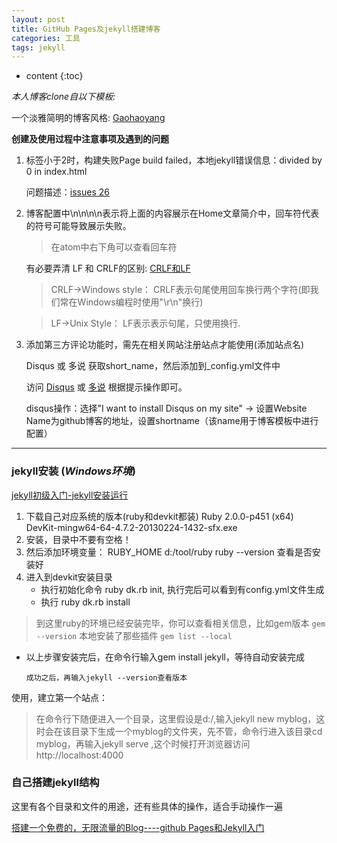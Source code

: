 ```yaml
---
layout: post
title: GitHub Pages及jekyll搭建博客
categories: 工具
tags: jekyll
---
```


* content
{:toc}

*本人博客clone自以下模板:*

一个淡雅简明的博客风格: [Gaohaoyang](https://github.com/Gaohaoyang/gaohaoyang.github.io.git)




**创建及使用过程中注意事项及遇到的问题**

1. 标签小于2时，构建失败Page build failed，本地jekyll错误信息：divided by 0 in index.html

    问题描述：[issues 26](https://github.com/Gaohaoyang/gaohaoyang.github.io/issues/26)

2. 博客配置中\n\n\n\n表示将上面的内容展示在Home文章简介中，回车符代表的符号可能导致展示失败。

    > 在atom中右下角可以查看回车符

    有必要弄清 LF 和 CRLF的区别: [CRLF和LF](http://blog.csdn.net/samdy1990/article/details/24314957)

    > CRLF->Windows style：
    CRLF表示句尾使用回车换行两个字符(即我们常在Windows编程时使用"\r\n"换行)

    > LF->Unix Style：
    LF表示表示句尾，只使用换行.

3. 添加第三方评论功能时，需先在相关网站注册站点才能使用(添加站点名)

    Disqus 或 多说 获取short_name，然后添加到_config.yml文件中

    访问 [Disqus](https://disqus.com/) 或 [多说](http://duoshuo.com/) 根据提示操作即可。

    disqus操作：选择"I want to install Disqus on my site" -> 设置Website Name为github博客的地址，设置shortname（该name用于博客模板中进行配置）

---

### jekyll安装 (*Windows环境*)

[jekyll初级入门-jekyll安装运行](http://www.thxopen.com/jekyll/2014/04/25/i-and-jekyll.html)

1. 下载自己对应系统的版本(ruby和devkit都装)
    Ruby 2.0.0-p451 (x64)
    DevKit-mingw64-64-4.7.2-20130224-1432-sfx.exe
2. 安装，目录中不要有空格！
3. 然后添加环境变量：
    RUBY_HOME   d:/tool/ruby
    ruby --version 查看是否安装好
4. 进入到devkit安装目录
    - 执行初始化命令 ruby dk.rb init, 执行完后可以看到有config.yml文件生成
    - 执行 ruby dk.rb install

> 到这里ruby的环境已经安装完毕，你可以查看相关信息，比如gem版本
    `gem --version`
> 本地安装了那些插件
    `gem list --local`

* 以上步骤安装完后，在命令行输入gem install jekyll，等待自动安装完成

    `成功之后，再输入jekyll --version查看版本`

 使用，建立第一个站点：

 > 在命令行下随便进入一个目录，这里假设是d:/,输入jekyll new myblog，这时会在该目录下生成一个myblog的文件夹，先不管，命令行进入该目录cd myblog，再输入jekyll serve ,这个时候打开浏览器访问http://localhost:4000

### 自己搭建jekyll结构

这里有各个目录和文件的用途，还有些具体的操作，适合手动操作一遍

[搭建一个免费的，无限流量的Blog----github Pages和Jekyll入门](http://www.ruanyifeng.com/blog/2012/08/blogging_with_jekyll.html)
